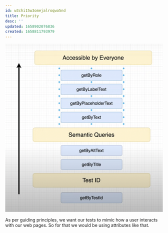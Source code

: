 ```yaml
---
id: w3chi15w3omejalroqwo5nd
title: Priority
desc: ''
updated: 1658902076836
created: 1658811793979
---
```


![Priority](/assets/images/2022-07-26-10-33-49.png)

As per guiding principles, we want our tests to mimic how a user interacts with our web pages. So for that we would be using attributes like that.
